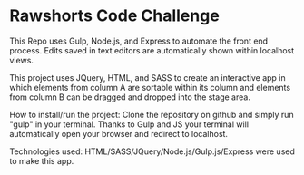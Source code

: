 # Rawshorts Code Challenge

This Repo uses Gulp, Node.js, and Express to automate the front end process. Edits saved in text editors are automatically shown within localhost views.

This project uses JQuery, HTML, and SASS to create an interactive app in which elements from column A are sortable within its column and elements from column B can be dragged and dropped into the stage area.

How to install/run the project:
Clone the repository on github and simply run "gulp" in your terminal. Thanks to Gulp and JS your terminal will automatically open your browser and redirect to localhost.

Technologies used:
HTML/SASS/JQuery/Node.js/Gulp.js/Express were used to make this app.

